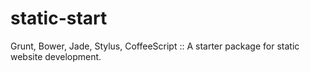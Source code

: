 # static-start
Grunt, Bower, Jade, Stylus, CoffeeScript :: A starter package for static website development.
